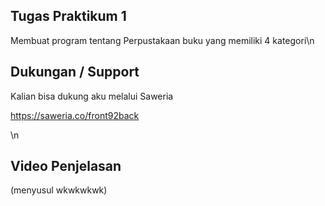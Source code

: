 ## Tugas Praktikum 1
Membuat program tentang Perpustakaan buku yang memiliki 4 kategori\n

## Dukungan / Support 
Kalian bisa dukung aku melalui Saweria

https://saweria.co/front92back

\n
## Video Penjelasan
(menyusul wkwkwkwk)
